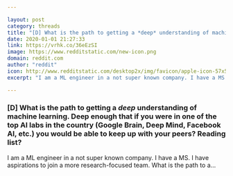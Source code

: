 ```yaml
---

layout: post
category: threads
title: "[D] What is the path to getting a *deep* understanding of machine learning. Deep enough that if you were in one of the top AI labs in the country (Google Brain, Deep Mind, Facebook AI, etc.) you would be able to keep up with your peers? Reading list?"
date: 2020-01-01 21:27:33
link: https://vrhk.co/36eEzSI
image: https://www.redditstatic.com/new-icon.png
domain: reddit.com
author: "reddit"
icon: http://www.redditstatic.com/desktop2x/img/favicon/apple-icon-57x57.png
excerpt: "I am a ML engineer in a not super known company. I have a MS. I have aspirations to join a more research-focused team. What is the path to a..."

---
```


### [D] What is the path to getting a *deep* understanding of machine learning. Deep enough that if you were in one of the top AI labs in the country (Google Brain, Deep Mind, Facebook AI, etc.) you would be able to keep up with your peers? Reading list?

I am a ML engineer in a not super known company. I have a MS. I have aspirations to join a more research-focused team. What is the path to a...